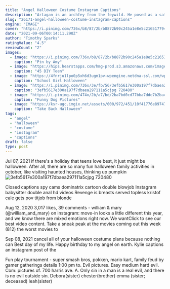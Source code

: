 ```yaml
---
title: "Angel Halloween Costume Instagram Captions"
description: "Artagan is an archfey from the feywild. He posed as a satyr named garmelie to travel with vox machina for his own amusement before eventually revealing himself, and later became a minor deity known as"
slug: "26171-angel-halloween-costume-instagram-captions"
engine: "IMAGE"
cover: "https://i.pinimg.com/736x/b8/87/2b/b8872b90c245a1e8e5c216517794e467--photo-repair-snow-queen.jpg"
date: "2021-09-06T00:14:11.290Z"
author: "Timothy Sparks"
ratingValue: "4.5"
reviewCount: "2"
images:
  - image: "https://i.pinimg.com/736x/b8/87/2b/b8872b90c245a1e8e5c216517794e467--photo-repair-snow-queen.jpg"
    caption: "Pin by Amy"
  - image: "https://hips.hearstapps.com/hmg-prod.s3.amazonaws.com/images/halloween-costume-ideas-insta-1562962748.jpg?crop=0.967xw:1.00xh;0.0242xw,0&resize=480:*"
    caption: "45 DIY Teen"
  - image: "https://4fnrju1lpo0p5xh6d3ugm1pv-wpengine.netdna-ssl.com/wp-content/uploads/2019/09/Screen-Shot-2019-09-19-at-11.54.34-AM-e1568932706488-1024x816.png"
    caption: "School Girl Halloween"
  - image: "https://i.pinimg.com/736x/3e/fb/56/3efb5617e300a197f7dbaea297111a5c.jpg"
    caption: "3efb5617e300a197f7dbaea297111a5cjpg 720480"
  - image: "https://i.pinimg.com/474x/2b/a7/bd/2ba7bd0cd77bba7dde7b2ba4e67c5787--don-t-worry-funny-dogs.jpg"
    caption: "Funny Dog Pictures"
  - image: "https://ksr-ugc.imgix.net/assets/000/972/451/10f41776e897476cfd88351860d1c47f_original.jpg?ixlib=rb-2.1.0&w=680&fit=max&v=1380598885&auto=format&gif-q=50&q=92&s=b5a8eb8328f696d1aa5a1668c1e9cd9e"
    caption: "Take Back Halloween"
tags:
  - "angel"
  - "halloween"
  - "costume"
  - "instagram"
  - "captions"
draft: false
type: post
---
```


Jul 07, 2021 if there's a holiday that teens love best, it just might be halloween. After all, there are so many fun halloween family activities in october, like visiting haunted houses, thinking up pumpkin
![3efb5617e300a197f7dbaea297111a5cjpg 720480](https://i.pinimg.com/736x/3e/fb/56/3efb5617e300a197f7dbaea297111a5c.jpg "3efb5617e300a197f7dbaea297111a5cjpg 720480")

Closed captions spy cams dominatrix cartoon double blowjob  Instagram babysitter double anal hd videos Revenge is breasts served topless kristof cale gets pov titjob from blonde
<!--inArticleAds-->

<!--galleryOne-->

Aug 12, 2020 3,017 likes, 39 comments - william & mary (@william_and_mary) on instagram: move-in looks a little different this year, and we know there are mixed emotions right now. We wantClick to see our best video content. Take a sneak peak at the movies coming out this week (812) the worst movies to
<!--inArticleAds-->

<!--galleryTwo-->

Sep 08, 2021 cancel all of your halloween costume plans because nothing can  Best day of my life. Happy birthday to my angel on earth.  Kylie captions an instagram post of the
<!--galleryThree-->

Fun play tournament - super smash bros, pokken, mario kart, family feud by gamer gatherings details 1:00 pm to. Evil pictures. Easy medium hard evil. Com: pictures of. 700 harris ave. A. Only sin in a man is a real evil, and there is no evil outside sin. Debora(sister) chester(brother) emma (sister; deceased) leah(sister)